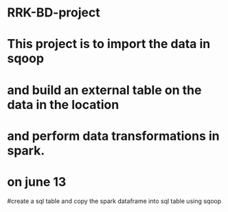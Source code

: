 # RRK-BD-project

# This project is to import the data in sqoop
# and build an external table on the data in the location
# and perform data transformations in spark.
# on june 13
#create a sql table and copy the spark dataframe into sql table using sqoop
